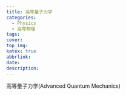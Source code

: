 ```yaml
---
title: 高等量子力学
categories:
  - Physics
  - 高等物理
tags:
cover: 
top_img: 
katex: true
abbrlink: 
date: 
description: 
---
```




高等量子力学(Advanced Quantum Mechanics)